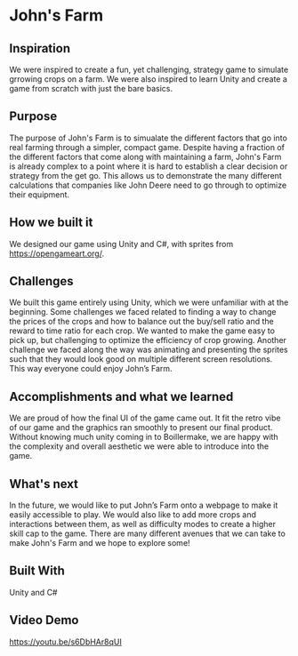 # John's Farm
## Inspiration
We were inspired to create a fun, yet challenging, strategy game to simulate grrowing crops on a farm. We were also inspired to learn Unity and create a game from scratch with just the bare basics.

## Purpose
The purpose of John's Farm is to simualate the different factors that go into real farming through a simpler, compact game. Despite having a fraction of the different factors that come along with maintaining a farm, John's Farm is already complex to a point where it is hard to establish a clear decision or strategy from the get go. This allows us to demonstrate the many different calculations that companies like John Deere need to go through to optimize their equipment.

## How we built it
We designed our game using Unity and C#, with sprites from https://opengameart.org/.

## Challenges
We built this game entirely using Unity, which we were unfamiliar with at the beginning. Some challenges we faced related to finding a way to change the prices of the crops and how to balance out the buy/sell ratio and the reward to time ratio for each crop. We wanted to make the game easy to pick up, but challenging to optimize the efficiency of crop growing. Another challenge we faced along the way was animating and presenting the sprites such that they would look good on multiple different screen resolutions. This way everyone could enjoy John’s Farm. 

## Accomplishments and what we learned
We are proud of how the final UI of the game came out. It fit the retro vibe of our game and the graphics ran smoothly to present our final product. Without knowing much unity coming in to Boillermake, we are happy with the complexity and overall aesthetic we were able to introduce into the game. 

## What's next
In the future, we would like to put John’s Farm onto a webpage to make it easily accessible to play. We would also like to add more crops and interactions between them, as well as difficulty modes to create a higher skill cap to the game. There are many different avenues that we can take to make John's Farm and we hope to explore some!


## Built With
Unity and C#

## Video Demo
https://youtu.be/s6DbHAr8qUI
